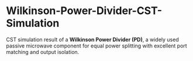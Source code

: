 # Wilkinson-Power-Divider-CST-Simulation
CST simulation result of a **Wilkinson Power Divider (PD)**, a widely used passive microwave component for equal power splitting with excellent port matching and output isolation.
